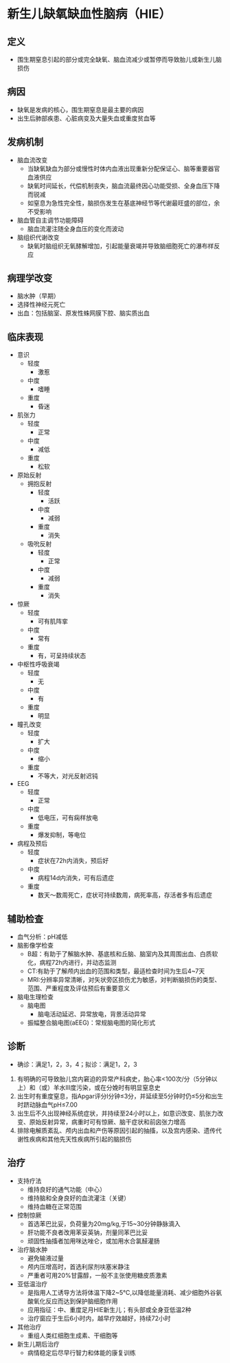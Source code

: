 # 新生儿缺氧缺血性脑病（HIE）
## 定义
- 围生期窒息引起的部分或完全缺氧、脑血流减少或暂停而导致胎儿或新生儿脑损伤
## 病因
- 缺氧是发病的核心，围生期窒息是最主要的病因
- 出生后肺部疾患、心脏病变及大量失血或重度贫血等
## 发病机制
- 脑血流改变 
  - 当缺氧缺血为部分或慢性时体内血液出现重新分配保证心、脑等重要器官血液供应
  - 缺氧时间延长，代偿机制丧失，脑血流最终因心功能受损、全身血压下降而锐减
  - 如窒息为急性完全性，脑损伤发生在基底神经节等代谢最旺盛的部位，余不受影响
- 脑血管自主调节功能障碍
  - 脑血流灌注随全身血压的变化而波动
- 脑组织代谢改变
  - 缺氧时脑组织无氧酵解增加，引起能量衰竭并导致脑细胞死亡的瀑布样反应
## 病理学改变
- 脑水肿（早期）
- 选择性神经元死亡
- 出血：包括脑室、原发性蛛网膜下腔、脑实质出血
## 临床表现
- 意识
  - 轻度
    - 激惹
  - 中度
    - 嗜睡
  - 重度
    - 昏迷
- 肌张力
  - 轻度
    - 正常
  - 中度
    - 减低
  - 重度
    - 松软
- 原始反射
  - 拥抱反射
    - 轻度
      - 活跃
    - 中度
      - 减弱
    - 重度
      - 消失
  - 吸吮反射
    - 轻度
      - 正常
    - 中度
      - 减弱
    - 重度
      - 消失
- 惊厥
  - 轻度
    - 可有肌阵挛
  - 中度
    - 常有
  - 重度
    - 有，可呈持续状态
- 中枢性呼吸衰竭
  - 轻度
    - 无
  - 中度
    - 有
  - 重度
    - 明显
- 瞳孔改变
  - 轻度
    - 扩大
  - 中度
    - 缩小
  - 重度
    - 不等大，对光反射迟钝
- EEG
  - 轻度
    - 正常
  - 中度
    - 低电压，可有痫样放电
  - 重度
    - 爆发抑制，等电位
- 病程及预后
  - 轻度
    - 症状在72h内消失，预后好
  - 中度
    - 病程14d内消失，可有后遗症
  - 重度
    - 数天～数周死亡，症状可持续数周，病死率高，存活者多有后遗症
## 辅助检查
- 血气分析：pH减低
- 脑影像学检查
  - B超：有助于了解脑水肿、基底核和丘脑、脑室内及其周围出血、白质软化，病程72h内进行，并动态监测
  - CT:有助于了解颅内出血的范围和类型，最适检查时间为生后4~7天
  - MRI:分辨率异常清晰，对矢状旁区损伤尤为敏感，对判断脑损伤的类型、范围、严重程度及评估预后有重要意义
- 脑电生理检查
  - 脑电图
    - 脑电活动延迟、异常放电，背景活动异常
  - 振幅整合脑电图(aEEG)：常规脑电图的简化形式
## 诊断
- 确诊：满足1，2，3，4；拟诊：满足1，2，3
1. 有明确的可导致胎儿宫内窘迫的异常产科病史，胎心率<100次/分（5分钟以上）和（或）羊水III度污染，或在分娩时有明显窒息史
2. 出生时有重度窒息，指Apgar评分l分钟≤3分，并延续至5分钟时仍≤5分和出生时跻动脉血气pH≤7.00
3. 出生后不久出现神经系统症状，并持续至24小时以上，如意识改变、肌张力改变、原始反射异常，病重时可有惊厥、脑干症状和前囟张力增高
4. 排除电解质紊乱、颅内出血和产伤等原因引起的抽搐，以及宫内感染、遗传代谢性疾病和其他先天性疾病所引起的脑损伤
## 治疗
- 支持疗法 
  - 维持良好的通气功能（中心）
  - 维持脑和全身良好的血流灌注（关键）
  - 维持血糖在正常范围
- 控制惊厥 
  - 首选苯巴比妥，负荷量为20mg/kg,于15~30分钟静脉滴入
  - 肝功能不良者改用苯妥英钠，剂量同苯巴比妥
  - 顽固性抽搐者加用咪达唑仑，或加用水合氯醛灌肠
- 治疗脑水肿 
  - 避免输液过量
  - 颅内压增高时，首选利尿剂呋塞米静注
  - 严重者可用20%甘露醇，一般不主张使用糖皮质激素
- 亚低温治疗 
  - 是指用人工诱导方法将体温下降2~5℃,以降低能量消耗、减少细胞外谷氨酸氧化反应而达到保护脑细胞作用
  - 应用指征：中、重度足月HIE新生儿；有头部或全身亚低温2种
  - 治疗窗应于生后6小时内，越早疗效越好，持续72小时
- 其他治疗 
  - 重组人类红细胞生成素、干细胞等
- 新生儿期后治疗 
  - 病情稳定后尽早行智力和体能的康复训练
